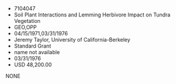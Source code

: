 * 7104047
* Soil Plant Interactions and Lemming Herbivore Impact on     Tundra Vegetation
* GEO,OPP
* 04/15/1971,03/31/1976
* Jeremy Taylor, University of California-Berkeley
* Standard Grant
*   name not available
* 03/31/1976
* USD 48,200.00

NONE